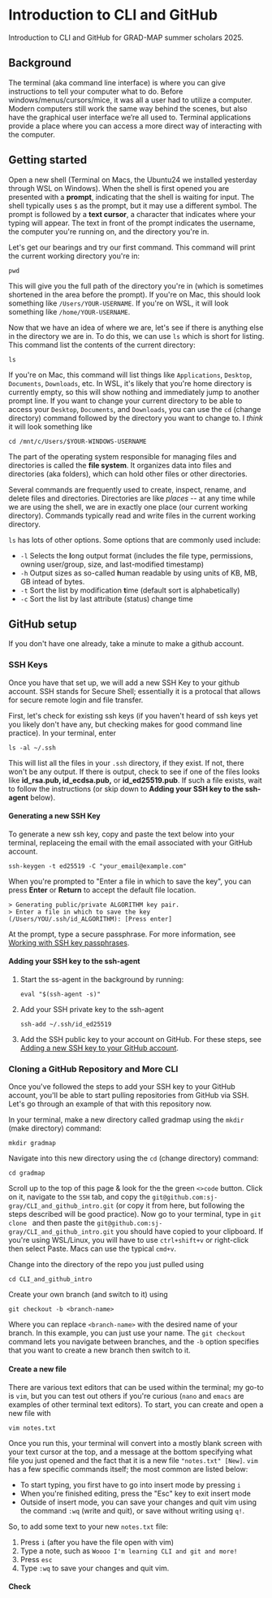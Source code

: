 # Introduction to CLI and GitHub 
Introduction to CLI and GitHub for GRAD-MAP summer scholars 2025. 

## Background 
The terminal (aka command line interface) is where you can give instructions to tell your computer what to do. Before windows/menus/cursors/mice, it was all a user had to utilize a computer. Modern computers still work the same way behind the scenes, but also have the graphical user interface we’re all used to. Terminal applications provide a place where you can access a more direct way of interacting with the computer. 


## Getting started
Open a new shell (Terminal on Macs, the Ubuntu24 we installed yesterday through WSL on Windows). When the shell is first opened you are presented with a **prompt**, indicating that the shell is waiting for input. The shell typically uses `$` as the prompt, but it may use a different symbol. The prompt is followed by a **text cursor**, a character that indicates where your typing will appear. The text in front of the prompt indicates the username, the computer you're running on, and the directory you're in. 

Let's get our bearings and try our first command. This command will print the current working directory you're in:
```
pwd
```
This will give you the full path of the directory you're in (which is sometimes shortened in the area before the prompt). If you're on Mac, this should look something like `/Users/YOUR-USERNAME`. If you're on WSL, it will look something like `/home/YOUR-USERNAME`.

Now that we have an idea of where we are, let's see if there is anything else in the directory we are in. To do this, we can use `ls` which is short for listing. This command list the contents of the current directory: 
```
ls
```
If you're on Mac, this command will list things like `Applications`, `Desktop`, `Documents`, `Downloads`, etc. In WSL, it's likely that you're home directory is currently empty, so this will show nothing and immediately jump to another prompt line. If you want to change your current directory to be able to access your `Desktop`, `Documents`, and `Downloads`, you can use the `cd` (change directory) command followed by the directory you want to change to. I *think* it will look something like 
```
cd /mnt/c/Users/$YOUR-WINDOWS-USERNAME
```

The part of the operating system responsible for managing files and directories is called the **file system**. It organizes data into files and directories (aka folders), which can hold other files or other directories. 

Several commands are frequently used to create, inspect, rename, and delete files and directories. Directories are like *places* -- at any time while we are using the shell, we are in exactly one place (our current working directory). Commands typically read and write files in the current working directory. 

`ls` has lots of other options. Some options that are commonly used include:
* `-l` Selects the **l**ong output format (includes the file type, permissions, owning user/group, size, and last-modified timestamp)
* `-h` Output sizes as so-called **h**uman readable by using units of KB, MB, GB intead of bytes.
* `-t` Sort the list by modification **t**ime (default sort is alphabetically)
* `-c` Sort the list by last attribute (status) change time

## GitHub setup 
If you don't have one already, take a minute to make a github account. 

### SSH Keys
Once you have that set up, we will add a new SSH Key to your github account. SSH stands for Secure Shell; essentially it is a protocal that allows for secure remote login and file transfer. 

First, let's check for existing ssh keys (if you haven't heard of ssh keys yet you likely don't have any, but checking makes for good command line practice). In your terminal, enter 
```
ls -al ~/.ssh
```
This will list all the files in your `.ssh` directory, if they exist. If not, there won't be any output. If there is output, check to see if one of the files looks like **id_rsa.pub, id_ecdsa.pub,** or **id_ed25519.pub**. If such a file exists, wait to follow the instructions (or skip down to **Adding your SSH key to the ssh-agent** below).

#### Generating a new SSH Key
To generate a new ssh key, copy and paste the text below into your terminal, replaceing the email with the email associated with your GitHub account. 
```
ssh-keygen -t ed25519 -C "your_email@example.com"
```
When you're prompted to "Enter a file in which to save the key", you can press **Enter** or **Return** to accept the default file location. 
```
> Generating public/private ALGORITHM key pair.
> Enter a file in which to save the key (/Users/YOU/.ssh/id_ALGORITHM): [Press enter]
```
At the prompt, type a secure passphrase. For more information, see [Working with SSH key passphrases](https://docs.github.com/en/authentication/connecting-to-github-with-ssh/working-with-ssh-key-passphrases). 

#### Adding your SSH key to the ssh-agent
1. Start the ss-agent in the background by running:
   ```
   eval "$(ssh-agent -s)"
   ```
2. Add your SSH private key to the ssh-agent
   ```
   ssh-add ~/.ssh/id_ed25519
   ```
3. Add the SSH public key to your account on GitHub. For these steps, see [Adding a new SSH key to your GitHub account](https://docs.github.com/en/authentication/connecting-to-github-with-ssh/adding-a-new-ssh-key-to-your-github-account).


### Cloning a GitHub Repository and More CLI
Once you've followed the steps to add your SSH key to your GitHub account, you'll be able to start pulling repositories from GitHub via SSH. Let's go through an example of that with this repository now. 

In your terminal, make a new directory called gradmap using the `mkdir` (make directory) command:
```
mkdir gradmap
```
Navigate into this new directory using the `cd` (change directory) command: 
```
cd gradmap
```

Scroll up to the top of this page & look for the the green `<>code` button. Click on it, navigate to the `SSH` tab, and copy the `git@github.com:sj-gray/CLI_and_github_intro.git` (or copy it from here, but following the steps described will be good practice). Now go to your terminal, type in `git clone ` and then paste the `git@github.com:sj-gray/CLI_and_github_intro.git` you should have copied to your clipboard. If you're using WSL/Linux, you will have to use `ctrl+shift+v` or right-click then select Paste. Macs can use the typical `cmd+v`. 

Change into the directory of the repo you just pulled using 
```
cd CLI_and_github_intro
```

Create your own branch (and switch to it) using 
```
git checkout -b <branch-name>
```
Where you can replace `<branch-name>` with the desired name of your branch. In this example, you can just use your name. The `git checkout` command lets you navigate between branches, and the `-b` option specifies that you want to create a new branch then switch to it. 

#### Create a new file 
There are various text editors that can be used within the terminal; my go-to is `vim`, but you can test out others if you're curious (`nano` and `emacs` are examples of other terminal text editors). To start, you can create and open a new file with 
```
vim notes.txt
```
Once you run this, your terminal will convert into a mostly blank screen with your text cursor at the top, and a message at the bottom specifying what file you just opened and the fact that it is a new file `"notes.txt" [New]`. `vim` has a few specific commands itself; the most common are listed below:
* To start typing, you first have to go into insert mode by pressing `i`
* When you're finished editing, press the "Esc" key to exit insert mode
* Outside of insert mode, you can save your changes and quit vim using the command `:wq` (write and quit), or save without writing using `q!`.

So, to add some text to your new `notes.txt` file:
1. Press `i` (after you have the file open with vim)
2. Type a note, such as `Woooo I'm learning CLI and git and more!`
3. Press `esc`
4. Type `:wq` to save your changes and quit vim.

#### Check 

